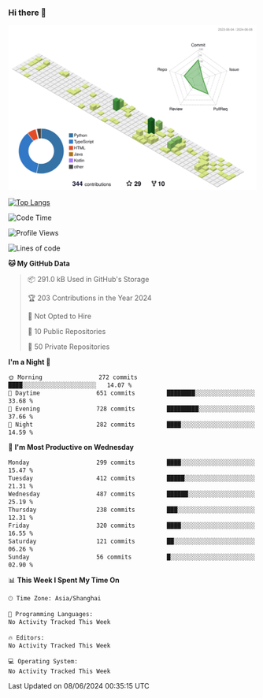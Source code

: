 ### Hi there 👋

![](./profile-3d-contrib/profile-green-animate.svg)

 

[![Top Langs](https://github-readme-stats.vercel.app/api/top-langs/?username=fly2tomato)](https://github.com/anuraghazra/github-readme-stats)


 

<!--START_SECTION:waka-->
![Code Time](http://img.shields.io/badge/Code%20Time-5%20hrs%2042%20mins-blue)

![Profile Views](http://img.shields.io/badge/Profile%20Views-20-blue)

![Lines of code](https://img.shields.io/badge/From%20Hello%20World%20I%27ve%20Written-519.6%20thousand%20lines%20of%20code-blue)

**🐱 My GitHub Data** 

> 📦 291.0 kB Used in GitHub's Storage 
 > 
> 🏆 203 Contributions in the Year 2024
 > 
> 🚫 Not Opted to Hire
 > 
> 📜 10 Public Repositories 
 > 
> 🔑 50 Private Repositories 
 > 
**I'm a Night 🦉** 

```text
🌞 Morning                272 commits         ████░░░░░░░░░░░░░░░░░░░░░   14.07 % 
🌆 Daytime                651 commits         ████████░░░░░░░░░░░░░░░░░   33.68 % 
🌃 Evening                728 commits         █████████░░░░░░░░░░░░░░░░   37.66 % 
🌙 Night                  282 commits         ████░░░░░░░░░░░░░░░░░░░░░   14.59 % 
```
📅 **I'm Most Productive on Wednesday** 

```text
Monday                   299 commits         ████░░░░░░░░░░░░░░░░░░░░░   15.47 % 
Tuesday                  412 commits         █████░░░░░░░░░░░░░░░░░░░░   21.31 % 
Wednesday                487 commits         ██████░░░░░░░░░░░░░░░░░░░   25.19 % 
Thursday                 238 commits         ███░░░░░░░░░░░░░░░░░░░░░░   12.31 % 
Friday                   320 commits         ████░░░░░░░░░░░░░░░░░░░░░   16.55 % 
Saturday                 121 commits         ██░░░░░░░░░░░░░░░░░░░░░░░   06.26 % 
Sunday                   56 commits          █░░░░░░░░░░░░░░░░░░░░░░░░   02.90 % 
```


📊 **This Week I Spent My Time On** 

```text
🕑︎ Time Zone: Asia/Shanghai

💬 Programming Languages: 
No Activity Tracked This Week

🔥 Editors: 
No Activity Tracked This Week

💻 Operating System: 
No Activity Tracked This Week
```


 Last Updated on 08/06/2024 00:35:15 UTC
<!--END_SECTION:waka-->
